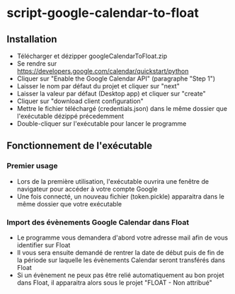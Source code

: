 # script-google-calendar-to-float

## Installation

* Télécharger et dézipper googleCalendarToFloat.zip
* Se rendre sur https://developers.google.com/calendar/quickstart/python
* Cliquer sur "Enable the Google Calendar API" (paragraphe "Step 1")
* Laisser le nom par défaut du projet et cliquer sur "next"
* Laisser la valeur par défaut (Desktop app) et cliquer sur "create"
* Cliquer sur "download client configuration"
* Mettre le fichier téléchargé (credentials.json) dans le même dossier que l'exécutable dézippé précedemment
* Double-cliquer sur l'exécutable pour lancer le programme

## Fonctionnement de l'exécutable

### Premier usage

* Lors de la première utilisation, l'exécutable ouvrira une fenêtre de navigateur pour accéder à votre compte Google
* Une fois connecté, un nouveau fichier (token.pickle) apparaitra dans le même dossier que votre exécutable

### Import des évènements Google Calendar dans Float

* Le programme vous demandera d'abord votre adresse mail afin de vous identifier sur Float
* Il vous sera ensuite demandé de rentrer la date de début puis de fin de la période sur laquelle les évènements Calendar seront transférés dans Float
* Si un évènement ne peux pas être relié automatiquement au bon projet dans Float, il apparaitra alors sous le projet "FLOAT - Non attribué"
